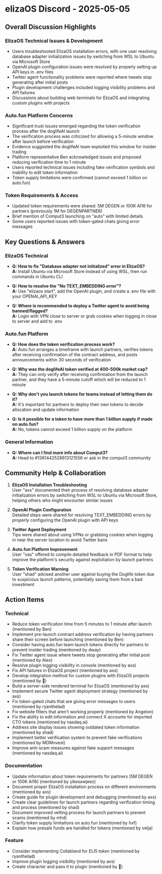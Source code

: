 # elizaOS Discord - 2025-05-05

## Overall Discussion Highlights

### ElizaOS Technical Issues & Development
- Users troubleshooted ElizaOS installation errors, with one user resolving database adapter initialization issues by switching from WSL to Ubuntu via Microsoft Store
- OpenAI plugin configuration issues were resolved by properly setting up API keys in .env files
- Twitter agent functionality problems were reported where tweets stop generating after initial posts
- Plugin development challenges included logging visibility problems and API failures
- Discussions about building web terminals for ElizaOS and integrating custom plugins with projects

### Auto.fun Platform Concerns
- Significant trust issues emerged regarding the token verification process after the doglifeAI launch
- The verification process was criticized for allowing a 5-minute window after launch before verification
- Evidence suggested the doglifeAI team exploited this window for insider trading
- Platform representative Ben acknowledged issues and proposed reducing verification time to 1 minute
- Users reported technical issues including fake verification symbols and inability to edit token information
- Token supply limitations were confirmed (cannot exceed 1 billion on auto.fun)

### Token Requirements & Access
- Updated token requirements were shared: 5M DEGEN or 100K AI16 for partners (previously 1M for DEGENPARTNER)
- Brief mention of Comput3 launching on "auto" with limited details
- Some users reported issues with token-gated chats giving error messages

## Key Questions & Answers

### ElizaOS Technical
- **Q: How to fix "Database adapter not initialized" error in ElizaOS?**  
  **A:** Install Ubuntu via Microsoft Store instead of using WSL, then run commands in Ubuntu CLI

- **Q: How to resolve the "No TEXT_EMBEDDING error"?**  
  **A:** Use "elizaos start", add the OpenAI plugin, and create a .env file with your OPENAI_API_KEY

- **Q: Where is recommended to deploy a Twitter agent to avoid being banned/flagged?**  
  **A:** Login with VPN close to server or grab cookies when logging in close to server and add to .env

### Auto.fun Platform
- **Q: How does the token verification process work?**  
  **A:** Auto.fun arranges a timeframe with launch partners, verifies tokens after receiving confirmation of the contract address, and posts announcements within 30 seconds of verification

- **Q: Why was the doglifeAI token verified at 400-500k market cap?**  
  **A:** They can only verify after receiving confirmation from the launch partner, and they have a 5-minute cutoff which will be reduced to 1 minute

- **Q: Why don't you launch tokens for teams instead of letting them do it?**  
  **A:** It's important for partners to deploy their own tokens to decide allocation and update information

- **Q: Is it possible for a token to have more than 1 billion supply if made on auto.fun?**  
  **A:** No, tokens cannot exceed 1 billion supply on the platform

### General Information
- **Q: Where can I find more info about Comput3?**  
  **A:** Head to #1361442528813121556 or ask in the comput3 community

## Community Help & Collaboration

1. **ElizaOS Installation Troubleshooting**  
   User "axs" documented their process of resolving database adapter initialization errors by switching from WSL to Ubuntu via Microsoft Store, helping others who might encounter similar issues

2. **OpenAI Plugin Configuration**  
   Detailed steps were shared for resolving TEXT_EMBEDDING errors by properly configuring the OpenAI plugin with API keys

3. **Twitter Agent Deployment**  
   Tips were shared about using VPNs or grabbing cookies when logging in near the server location to avoid Twitter bans

4. **Auto.fun Platform Improvement**  
   User "vas" offered to compile detailed feedback in PDF format to help improve the platform's security against exploitation by launch partners

5. **Token Verification Warning**  
   User "shad" advised another user against buying the Doglife token due to suspicious launch patterns, potentially saving them from a bad investment

## Action Items

### Technical
- Reduce token verification time from 5 minutes to 1 minute after launch (mentioned by Ben)
- Implement pre-launch contract address verification by having partners share their screen before launching (mentioned by Ben)
- Consider having auto.fun team launch tokens directly for partners to prevent insider trading (mentioned by dway)
- Fix Twitter agent issue where tweets stop generating after initial post (mentioned by Alex)
- Resolve plugin logging visibility in console (mentioned by axs)
- Fix API failures in ElizaOS project (mentioned by axs)
- Develop integration method for custom plugins with ElizaOS projects (mentioned by 🤠)
- Build a server-side rendered terminal for ElizaOS (mentioned by axs)
- Implement secure Twitter agent deployment strategy (mentioned by axs)
- Fix token-gated chats that are giving error messages to users (mentioned by ryanthelad)
- Fix website filters that aren't working properly (mentioned by Angelon)
- Fix the ability to edit information and connect X accounts for imported CTO tokens (mentioned by nasdaq.ai)
- Address site display issues showing outdated token information (mentioned by shad)
- Implement better verification system to prevent fake verifications (mentioned by MDMnvest)
- Improve anti-scam measures against fake support messages (mentioned by nasdaq.ai)

### Documentation
- Update information about token requirements for partners (5M DEGEN or 100K AI16) (mentioned by yikesawjeez)
- Document proper ElizaOS installation process on different environments (mentioned by axs)
- Create guide for plugin development and debugging (mentioned by axs)
- Create clear guidelines for launch partners regarding verification timing and process (mentioned by shad)
- Document improved vetting process for launch partners to prevent scams (mentioned by mhd)
- Clarify token supply limitations on auto.fun (mentioned by hxf)
- Explain how presale funds are handled for tokens (mentioned by velja)

### Feature
- Consider implementing Collabland for ELI5 token (mentioned by ryanthelad)
- Improve plugin logging visibility (mentioned by axs)
- Create character and pass it to plugin (mentioned by 🤠)